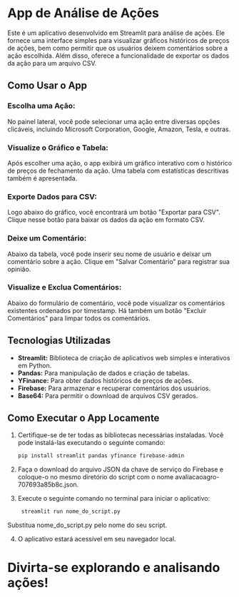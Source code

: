 # App de Análise de Ações

Este é um aplicativo desenvolvido em Streamlit para análise de ações. Ele fornece uma interface simples para visualizar gráficos históricos de preços de ações, bem como permitir que os usuários deixem comentários sobre a ação escolhida. Além disso, oferece a funcionalidade de exportar os dados da ação para um arquivo CSV.

## Como Usar o App

### Escolha uma Ação:

No painel lateral, você pode selecionar uma ação entre diversas opções clicáveis, incluindo Microsoft Corporation, Google, Amazon, Tesla, e outras.

### Visualize o Gráfico e Tabela:

Após escolher uma ação, o app exibirá um gráfico interativo com o histórico de preços de fechamento da ação. Uma tabela com estatísticas descritivas também é apresentada.

### Exporte Dados para CSV:

Logo abaixo do gráfico, você encontrará um botão "Exportar para CSV". Clique nesse botão para baixar os dados da ação em formato CSV.

### Deixe um Comentário:

Abaixo da tabela, você pode inserir seu nome de usuário e deixar um comentário sobre a ação. Clique em "Salvar Comentário" para registrar sua opinião.

### Visualize e Exclua Comentários:

Abaixo do formulário de comentário, você pode visualizar os comentários existentes ordenados por timestamp. Há também um botão "Excluir Comentários" para limpar todos os comentários.

## Tecnologias Utilizadas

- **Streamlit:** Biblioteca de criação de aplicativos web simples e interativos em Python.
- **Pandas:** Para manipulação de dados e criação de tabelas.
- **YFinance:** Para obter dados históricos de preços de ações.
- **Firebase:** Para armazenar e recuperar comentários dos usuários.
- **Base64:** Para permitir o download de arquivos CSV gerados.

## Como Executar o App Locamente

1. Certifique-se de ter todas as bibliotecas necessárias instaladas. Você pode instalá-las executando o seguinte comando:

   ```bash
   pip install streamlit pandas yfinance firebase-admin

2. Faça o download do arquivo JSON da chave de serviço do Firebase e coloque-o no mesmo diretório do script com o nome avaliacaoagro-707693a85b8c.json.

3. Execute o seguinte comando no terminal para iniciar o aplicativo:
   
   ```bash
    streamlit run nome_do_script.py

Substitua nome_do_script.py pelo nome do seu script.

4. O aplicativo estará acessível em seu navegador local.

# Divirta-se explorando e analisando ações!
